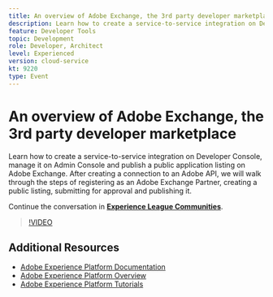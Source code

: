 ```yaml
---
title: An overview of Adobe Exchange, the 3rd party developer marketplace
description: Learn how to create a service-to-service integration on Developer Console, manage it on Admin Console and publish a public application listing on Adobe Exchange. After creating a connection to an Adobe API, we will walk through the steps of registering as an Adobe Exchange Partner, creating a public listing, submitting for approval and publishing it.
feature: Developer Tools
topic: Development
role: Developer, Architect
level: Experienced
version: cloud-service
kt: 9220
type: Event
---
```

# An overview of Adobe Exchange, the 3rd party developer marketplace

Learn how to create a service-to-service integration on Developer Console, manage it on Admin Console and publish a public application listing on Adobe Exchange. After creating a connection to an Adobe API, we will walk through the steps of registering as an Adobe Exchange Partner, creating a public listing, submitting for approval and publishing it.

Continue the conversation in **[Experience League Communities](https://adobe.ly/3ooiltm)**.

>[!VIDEO](https://video.tv.adobe.com/v/337841/?quality=12&learn=on&hidetitle=true)

## Additional Resources

- [Adobe Experience Platform Documentation](https://experienceleague.adobe.com/docs/experience-platform.html)
- [Adobe Experience Platform Overview](https://experienceleague.adobe.com/docs/experience-platform/landing/home.html)
- [Adobe Experience Platform Tutorials](https://experienceleague.adobe.com/docs/platform-learn/tutorials/overview.html?lang=en)
